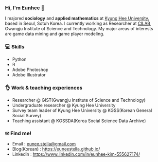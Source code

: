 ### Hi, I'm Eunhee 👋

I majored **sociology** and **applied mathematics** at [Kyung Hee University](https://www.khu.ac.kr/eng/main/index.do), based in Seoul, Sotuh Korea. I currently working as Researcher at [CILAB](https://cilab.gist.ac.kr/hp/), Gwangju Institute of Science and Technology. My major areas of interests are game data mining and game player modeling. 
### 💻 Skills

- Python
- R
- Adobe Photoshop
- Adobe Illustrator

### 👌 Work & teaching experiences
- Researcher @ GIST(Gwangju Institute of Science and Technology)
- Undergraduate researcher @ Kyung Hee University
- Survey team leader of Kyung Hee University @ KGSS(Korean General Social Survey)
- Teaching assistant @ KOSSDA(Korea Social Science Data Archive)

### ✉ Find me!

- Email : eunee.stella@gmail.com
- Blog(Korean) : https://euneestella.github.io/
- Linkedin : https://www.linkedin.com/in/eunhee-kim-555627174/


